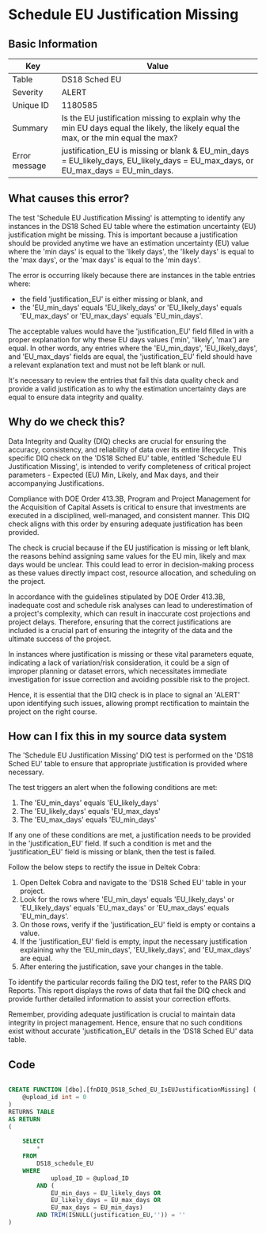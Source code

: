 # Schedule EU Justification Missing

## Basic Information
| Key         | Value          |
|-------------|----------------|
| Table       | DS18 Sched EU |
| Severity    | ALERT |
| Unique ID   | 1180585   |
| Summary     | Is the EU justification missing to explain why the min EU days equal the likely, the likely equal the max, or the min equal the max? |
| Error message | justification_EU is missing or blank & EU_min_days = EU_likely_days, EU_likely_days = EU_max_days, or EU_max_days = EU_min_days. |

## What causes this error?

The test 'Schedule EU Justification Missing' is attempting to identify any instances in the DS18 Sched EU table where the estimation uncertainty (EU) justification might be missing. This is important because a justification should be provided anytime we have an estimation uncertainty (EU) value where the 'min days' is equal to the 'likely days', the 'likely days' is equal to the 'max days', or the 'max days' is equal to the 'min days'. 

The error is occurring likely because there are instances in the table entries where:
- the field 'justification_EU' is either missing or blank, and
- the 'EU_min_days' equals 'EU_likely_days' or 'EU_likely_days' equals 'EU_max_days' or 'EU_max_days' equals 'EU_min_days'.

The acceptable values would have the 'justification_EU' field filled in with a proper explanation for why these EU days values ('min', 'likely', 'max') are equal. In other words, any entries where the 'EU_min_days', 'EU_likely_days', and 'EU_max_days' fields are equal, the 'justification_EU' field should have a relevant explanation text and must not be left blank or null. 

It's necessary to review the entries that fail this data quality check and provide a valid justification as to why the estimation uncertainty days are equal to ensure data integrity and quality.
## Why do we check this?

Data Integrity and Quality (DIQ) checks are crucial for ensuring the accuracy, consistency, and reliability of data over its entire lifecycle. This specific DIQ check on the 'DS18 Sched EU' table, entitled 'Schedule EU Justification Missing', is intended to verify completeness of critical project parameters - Expected (EU) Min, Likely, and Max days, and their accompanying Justifications. 

Compliance with DOE Order 413.3B, Program and Project Management for the Acquisition of Capital Assets is critical to ensure that investments are executed in a disciplined, well-managed, and consistent manner. This DIQ check aligns with this order by ensuring adequate justification has been provided.

The check is crucial because if the EU justification is missing or left blank, the reasons behind assigning same values for the EU min, likely and max days would be unclear. This could lead to error in decision-making process as these values directly impact cost, resource allocation, and scheduling on the project.

In accordance with the guidelines stipulated by DOE Order 413.3B, inadequate cost and schedule risk analyses can lead to underestimation of a project's complexity, which can result in inaccurate cost projections and project delays. Therefore, ensuring that the correct justifications are included is a crucial part of ensuring the integrity of the data and the ultimate success of the project.

In instances where justification is missing or these vital parameters equate, indicating a lack of variation/risk consideration, it could be a sign of improper planning or dataset errors, which necessitates immediate investigation for issue correction and avoiding possible risk to the project. 

Hence, it is essential that the DIQ check is in place to signal an 'ALERT' upon identifying such issues, allowing prompt rectification to maintain the project on the right course.
## How can I fix this in my source data system

The 'Schedule EU Justification Missing' DIQ test is performed on the 'DS18 Sched EU' table to ensure that appropriate justification is provided where necessary.

The test triggers an alert when the following conditions are met:
1. The 'EU_min_days' equals 'EU_likely_days'
2. The 'EU_likely_days' equals 'EU_max_days' 
3. The 'EU_max_days' equals 'EU_min_days' 

If any one of these conditions are met, a justification needs to be provided in the 'justification_EU' field. If such a condition is met and the 'justification_EU' field is missing or blank, then the test is failed.

Follow the below steps to rectify the issue in Deltek Cobra:

1. Open Deltek Cobra and navigate to the 'DS18 Sched EU' table in your project.
2. Look for the rows where 'EU_min_days' equals 'EU_likely_days' or 'EU_likely_days' equals 'EU_max_days' or 'EU_max_days' equals 'EU_min_days'.
3. On those rows, verify if the 'justification_EU' field is empty or contains a value.
4. If the 'justification_EU' field is empty, input the necessary justification explaining why the 'EU_min_days', 'EU_likely_days', and 'EU_max_days' are equal.
5. After entering the justification, save your changes in the table.

To identify the particular records failing the DIQ test, refer to the PARS DIQ Reports. This report displays the rows of data that fail the DIQ check and provide further detailed information to assist your correction efforts.

Remember, providing adequate justification is crucial to maintain data integrity in project management. Hence, ensure that no such conditions exist without accurate 'justification_EU' details in the 'DS18 Sched EU' data table.
## Code

```sql

CREATE FUNCTION [dbo].[fnDIQ_DS18_Sched_EU_IsEUJustificationMissing] (
	@upload_id int = 0
)
RETURNS TABLE
AS RETURN
(
	
	SELECT 
		*
	FROM 
		DS18_schedule_EU
	WHERE 
			upload_ID = @upload_ID
		AND (
			EU_min_days = EU_likely_days OR 
			EU_likely_days = EU_max_days OR 
			EU_max_days = EU_min_days) 
		AND TRIM(ISNULL(justification_EU,'')) = ''
)
```
